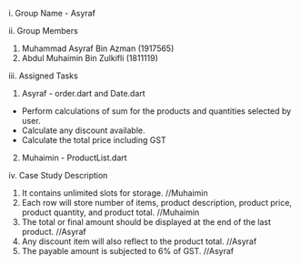 i. 
Group Name - Asyraf

ii. Group Members
1. Muhammad Asyraf Bin Azman (1917565)
2. Abdul Muhaimin Bin Zulkifli (1811119)

iii. Assigned Tasks
1. Asyraf - order.dart and Date.dart
- Perform calculations of sum for the products and quantities selected by user.
- Calculate any discount available.
- Calculate the total price including GST
2. Muhaimin - ProductList.dart

iv. Case Study Description
1. It contains unlimited slots for storage. //Muhaimin
2. Each row will store number of items, product description, product price, product quantity, and product total. //Muhaimin
3. The total or final amount should be displayed at the end of the last product. //Asyraf
4. Any discount item will also reflect to the product total. //Asyraf
5. The payable amount is subjected to 6% of GST. //Asyraf
